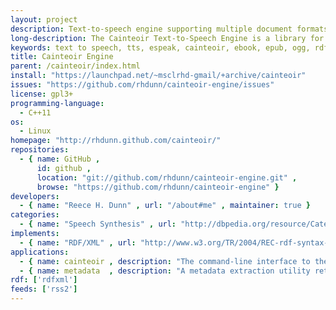 ```yaml
---
layout: project
description: Text-to-speech engine supporting multiple document formats.
long-description: The Cainteoir Text-to-Speech Engine is a library for reading and recording different document formats (such as ePub and HTML) to various audio output formats (such as PulseAudio, WAV and OGG/Vorbis) using text-to-speech synthesis.
keywords: text to speech, tts, espeak, cainteoir, ebook, epub, ogg, rdf, metadata
title: Cainteoir Engine
parent: /cainteoir/index.html
install: "https://launchpad.net/~msclrhd-gmail/+archive/cainteoir"
issues: "https://github.com/rhdunn/cainteoir-engine/issues"
license: gpl3+
programming-language:
  - C++11
os:
  - Linux
homepage: "http://rhdunn.github.com/cainteoir/"
repositories:
  - { name: GitHub ,
      id: github ,
      location: "git://github.com/rhdunn/cainteoir-engine.git" ,
      browse: "https://github.com/rhdunn/cainteoir-engine" }
developers:
  - { name: "Reece H. Dunn" , url: "/about#me" , maintainer: true }
categories:
  - { name: "Speech Synthesis" , url: "http://dbpedia.org/resource/Category:Speech_synthesis" }
implements:
  - { name: "RDF/XML" , url: "http://www.w3.org/TR/2004/REC-rdf-syntax-grammar-20040210/" }
applications:
  - { name: cainteoir , description: "The command-line interface to the Cainteoir Text-to-Speech program." }
  - { name: metadata  , description: "A metadata extraction utility returning RDF metadata for supported document formats." }
rdf: ['rdfxml']
feeds: ['rss2']
---
```

